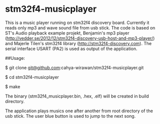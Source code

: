# stm32f4-musicplayer

This is a music player running on stm32f4 discovery board. Currently it reads only mp3 and wave sound file from usb stick. The code is based on ST's Audio playback example projekt, Benjamin's mp3 player (http://vedder.se/2012/12/stm32f4-discovery-usb-host-and-mp3-player/) and Majerle Tilen's stm32f4 library (http://stm32f4-discovery.com). The serial interface USART (PA2) is used as output of the application.

##Usage:

$ git clone git@github.com:cahya-wirawan/stm32f4-musicplayer.git

$ cd stm32f4-musicplayer

$ make

The binary (stm32f4_musicplayer.bin, .hex, .elf) will be created in build directory.

The application plays musics one after another from root directory of the usb stick. The user blue button is used to jump to the next song.

